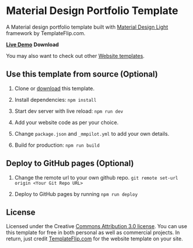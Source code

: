 # Material Design Portfolio Template
A Material design portfolio template built with [Material Design Light](https://getmdl.io/) framework by TemplateFlip.com.

**[Live Demo](https://demo.templateflip.com/material-portfolio/)**  **Download**

You may also want to check out other [Website templates](https://templateflip.com/).

## Use this template from source (Optional)

1. Clone or [download](https://github.com/templateflip/material-portfolio/archive/master.zip) this template.

2. Install dependencies: ``npm install``

3. Start dev server with live reload: ``npm run dev``

4. Add your website code as per your choice.

5. Change ``package.json`` and ``_mmpilot.yml`` to add your own details.

5. Build for production: ``npm run build``

## Deploy to GitHub pages (Optional)

1. Change the remote url to your own github repo. ``git remote set-url origin <Your Git Repo URL>``

2. Deploy to GitHub pages by running ``npm run deploy``

## License

Licensed under the Creative [Commons Attribution 3.0 license](http://creativecommons.org/licenses/by/3.0/).
You can use this template for free in both personal as well as commercial projects. In return, just credit [TemplateFlip.com](https://templateflip.com/) for the website template on your site.